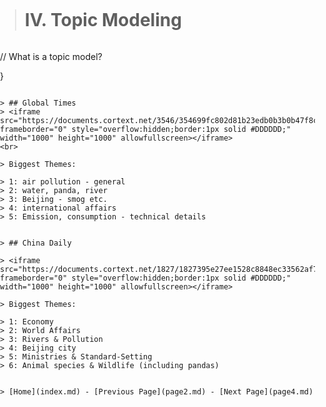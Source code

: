 <title>Example</title> <style> body { margin:0; padding:0; background-image:url("/china-environment/assets/images/Factory.pdf"); background-repeat: no-repeat; webkit-background-size: cover; moz-background-size: cover; o-background-size: cover; background-size: cover; } </style>

> # IV. Topic Modeling

> ```js
// What is a topic model?
  
}
```

> ## Global Times
> <iframe src="https://documents.cortext.net/3546/354699fc802d81b23edb0b3b0b47f8cf/53458/vislda.html" frameborder="0" style="overflow:hidden;border:1px solid #DDDDDD;" width="1000" height="1000" allowfullscreen></iframe>
<br>

> Biggest Themes: 

> 1: air pollution - general 
> 2: water, panda, river
> 3: Beijing - smog etc.
> 4: international affairs 
> 5: Emission, consumption - technical details


> ## China Daily

> <iframe src="https://documents.cortext.net/1827/1827395e27ee1528c8848ec33562af72/52304/vislda.html#topic=0&lambda=1&term=" frameborder="0" style="overflow:hidden;border:1px solid #DDDDDD;" width="1000" height="1000" allowfullscreen></iframe>

> Biggest Themes:

> 1: Economy 
> 2: World Affairs
> 3: Rivers & Pollution
> 4: Beijing city
> 5: Ministries & Standard-Setting
> 6: Animal species & Wildlife (including pandas)


> [Home](index.md) - [Previous Page](page2.md) - [Next Page](page4.md)
